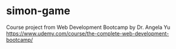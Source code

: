 # simon-game

Course project from Web Development Bootcamp by Dr. Angela Yu
https://www.udemy.com/course/the-complete-web-development-bootcamp/
